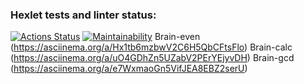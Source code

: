 ### Hexlet tests and linter status:
[![Actions Status](https://github.com/yapavelchuk/frontend-project-44/workflows/hexlet-check/badge.svg)](https://github.com/yapavelchuk/frontend-project-44/actions)
[![Maintainability](https://api.codeclimate.com/v1/badges/5cd777bd46d0e56b144e/maintainability)](https://codeclimate.com/github/yapavelchuk/frontend-project-44/maintainability)
Brain-even (https://asciinema.org/a/Hx1tb6mzbwV2C6H5QbCFtsFlo)
Brain-calc (https://asciinema.org/a/uO4GDhZn5UZabV2PErYEjyvDH)
Brain-gcd  (https://asciinema.org/a/e7WxmaoGn5VifJEA8EBZ2serU)